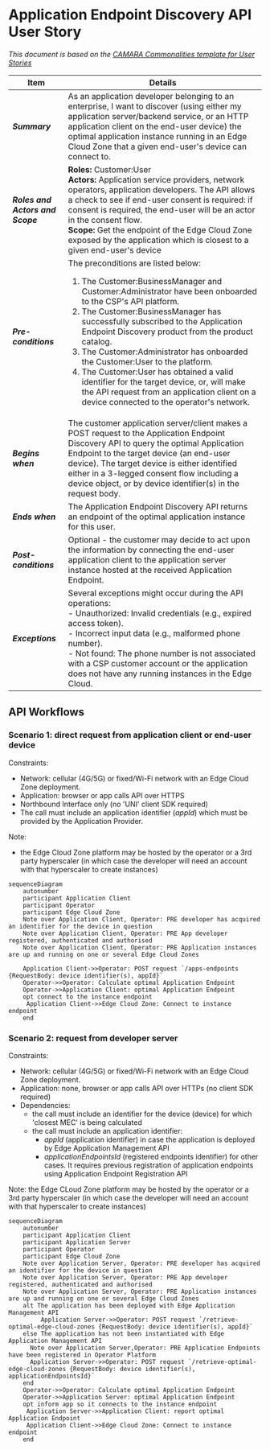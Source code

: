 
# Application Endpoint Discovery API  User Story
_This document is based on the [CAMARA Commonalities template for User Stories](https://github.com/camaraproject/Commonalities/blob/main/documentation/Userstory-template.md)_

| **Item** | **Details** |
| ---- | ------- |
| ***Summary*** | As an application developer belonging to an enterprise, I want to discover (using either my application server/backend service, or an HTTP application client on the end-user device) the optimal application instance running in an Edge Cloud Zone that a given end-user's device can connect to. |
| ***Roles and Actors and Scope*** | **Roles:** Customer:User<br> **Actors:** Application service providers, network operators, application developers. The API allows a check to see if end-user consent is required: if consent is required, the end-user will be an actor in the consent flow. <br> **Scope:** Get the endpoint of the Edge Cloud Zone exposed by the application which is closest to a given end-user's device |
| ***Pre-conditions*** |The preconditions are listed below:<br><ol><li>The Customer:BusinessManager and Customer:Administrator have been onboarded to the CSP's API platform.</li><li>The Customer:BusinessManager has successfully subscribed to the Application Endpoint Discovery product from the product catalog.</li><li>The Customer:Administrator has onboarded the Customer:User to the platform.</li><li>The Customer:User has obtained a valid identifier for the target device, or, will make the API request from an application client on a device connected to the operator's network.</li>|
| ***Begins when*** | The customer application server/client makes a POST request to the Application Endpoint Discovery API to query the optimal Application Endpoint to the target device (an end-user device). The target device is either identified either in a 3-legged consent flow including a device object, or by device identifier(s) in the request body.|
| ***Ends when*** | The Application Endpoint Discovery API returns an endpoint of the optimal application instance for this user.|
| ***Post-conditions*** | Optional - the customer may decide to act upon the information by connecting the end-user application client to the application server instance hosted at the received Application Endpoint. |
| ***Exceptions*** | Several exceptions might occur during the API operations:<br>- Unauthorized: Invalid credentials (e.g., expired access token).<br>- Incorrect input data (e.g., malformed phone number). <br>- Not found: The phone number is not associated with a CSP customer account or the application does not have any running instances in the Edge Cloud. |

## API Workflows

### Scenario 1: direct request from application client or end-user device

Constraints:
- Network: cellular (4G/5G) or fixed/Wi-Fi network with an Edge Cloud Zone deployment.
- Application: browser or app calls API over HTTPS
- Northbound Interface only (no 'UNI' client SDK required)
- The call must include an application identifier (*appId*) which must be provided by the Application Provider.

Note:
- the Edge Cloud Zone platform may be hosted by the operator or a 3rd party hyperscaler (in which case the developer will need an account with that hyperscaler to create instances)

```mermaid
sequenceDiagram
    autonumber
    participant Application Client
    participant Operator
    participant Edge Cloud Zone
    Note over Application Client, Operator: PRE developer has acquired an identifier for the device in question
    Note over Application Client, Operator: PRE App developer registered, authenticated and authorised
    Note over Application Client, Operator: PRE Application instances are up and running on one or several Edge Cloud Zones  

    Application Client->>Operator: POST request `/apps-endpoints {RequestBody: device identifier(s), appId}`
    Operator->>Operator: Calculate optimal Application Endpoint	    
    Operator->>Application Client: optimal Application Endpoint 
    opt connect to the instance endpoint     
     Application Client->>Edge Cloud Zone: Connect to instance endpoint
    end
```

### Scenario 2: request from developer server

Constraints:
- Network: cellular (4G/5G) or fixed/Wi-Fi network with an Edge Cloud Zone deployment.
- Application: none, browser or app calls API over HTTPs (no client SDK required)
- Dependencies: 
  - the call must include an identifier for the device (device) for which 'closest MEC' is being calculated
  - the call must include an application identifier:
    - *appId* (application identifier) in case the application is deployed by Edge Application Management API
    - *applicationEndpointsId* (registered endpoints identifier) for other cases. It requires previous registration of application endpoints using Application Endpoint Registration API 

Note: the Edge CLoud Zone platform may be hosted by the operator or a 3rd party hyperscaler (in which case the developer will need an account with that hyperscaler to create instances)

```mermaid
sequenceDiagram
    autonumber
    participant Application Client
    participant Application Server
    participant Operator    
    participant Edge Cloud Zone
    Note over Application Server, Operator: PRE developer has acquired an identifier for the device in question
    Note over Application Server, Operator: PRE App developer registered, authenticated and authorised
    Note over Application Server, Operator: PRE Application instances are up and running on one or several Edge Cloud Zones
    alt The application has been deployed with Edge Application Management API
         Application Server->>Operator: POST request `/retrieve-optimal-edge-cloud-zones {RequestBody: device identifier(s), appId}`
    else The application has not been instantiated with Edge Application Management API
      Note over Application Server,Operator: PRE Application Endpoints have been registered in Operator Platform
      Application Server->>Operator: POST request `/retrieve-optimal-edge-cloud-zones {RequestBody: device identifier(s), applicationEndpointsId}`
    end   
    Operator->>Operator: Calculate optimal Application Endpoint	    
    Operator->>Application Server: optimal Application Endpoint 
    opt inform app so it connects to the instance endpoint
     Application Server->>Application Client: report optimal Application Endpoint
     Application Client->>Edge Cloud Zone: Connect to instance endpoint
    end
```

